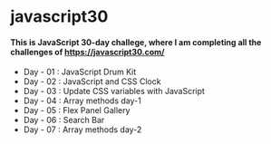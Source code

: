 # javascript30

#### This is JavaScript 30-day challege, where I am completing all the challenges of https://javascript30.com/
* Day - 01 : JavaScript Drum Kit
* Day - 02 : JavaScript and CSS Clock
* Day - 03 : Update CSS variables with JavaScript
* Day - 04 : Array methods day-1
* Day - 05 : Flex Panel Gallery
* Day - 06 : Search Bar
* Day - 07 : Array methods day-2
